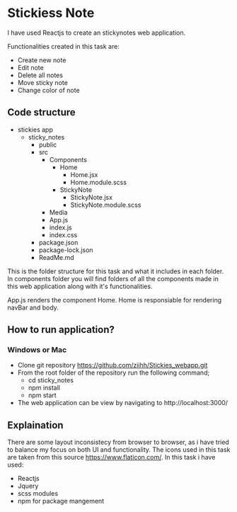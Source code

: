 # Stickiess Note
I have used Reactjs to create an stickynotes web application.

Functionalities created in this task are:
- Create new note
- Edit note
- Delete all notes
- Move sticky note
- Change color of note
## Code structure
- stickies app
    - sticky_notes
        - public
        - src
            - Components
                - Home
                    - Home.jsx
                    - Home.module.scss
                - StickyNote
                    - StickyNote.jsx
                    - StickyNote.module.scss
            - Media
            - App.js
            - index.js
            - index.css
        - package.json
        - package-lock.json
        - ReadMe.md

This is the folder structure for this task and what it includes in each folder. In components folder you will find folders of all the components made in this web application along with it's functionalities.

App.js renders the component Home.
Home is responsiable for rendering navBar and body.
## How to run application?
### Windows or Mac
- Clone git repository https://github.com/ziihh/Stickies_webapp.git
- From the root folder of the repository run the following command;
    - cd sticky_notes
    - npm install
    - npm start
- The web application can be view by navigating to http://localhost:3000/

## Explaination
There are some layout inconsistecy from browser to browser, as i have tried to balance my focus on both UI and functionality.
The icons used in this task are taken from this source https://www.flaticon.com/.
In this task i have used:
- Reactjs
- Jquery
- scss modules
- npm for package mangement